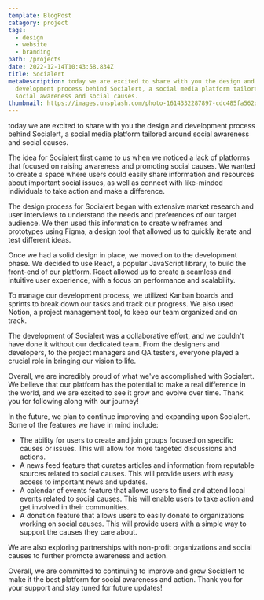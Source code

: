 ```yaml
---
template: BlogPost
catagory: project
tags:
  - design
  - website
  - branding
path: /projects
date: 2022-12-14T10:43:58.834Z
title: Socialert
metaDescription: today we are excited to share with you the design and
  development process behind Socialert, a social media platform tailored around
  social awareness and social causes.
thumbnail: https://images.unsplash.com/photo-1614332287897-cdc485fa562d?ixlib=rb-4.0.3&ixid=MnwxMjA3fDB8MHxwaG90by1wYWdlfHx8fGVufDB8fHx8&auto=format&fit=crop&w=1170&q=80
---
```

<!--StartFragment-->

today we are excited to share with you the design and development process behind Socialert, a social media platform tailored around social awareness and social causes.

The idea for Socialert first came to us when we noticed a lack of platforms that focused on raising awareness and promoting social causes. We wanted to create a space where users could easily share information and resources about important social issues, as well as connect with like-minded individuals to take action and make a difference.

The design process for Socialert began with extensive market research and user interviews to understand the needs and preferences of our target audience. We then used this information to create wireframes and prototypes using Figma, a design tool that allowed us to quickly iterate and test different ideas.

Once we had a solid design in place, we moved on to the development phase. We decided to use React, a popular JavaScript library, to build the front-end of our platform. React allowed us to create a seamless and intuitive user experience, with a focus on performance and scalability.

To manage our development process, we utilized Kanban boards and sprints to break down our tasks and track our progress. We also used Notion, a project management tool, to keep our team organized and on track.

The development of Socialert was a collaborative effort, and we couldn't have done it without our dedicated team. From the designers and developers, to the project managers and QA testers, everyone played a crucial role in bringing our vision to life.

Overall, we are incredibly proud of what we've accomplished with Socialert. We believe that our platform has the potential to make a real difference in the world, and we are excited to see it grow and evolve over time. Thank you for following along with our journey!

In the future, we plan to continue improving and expanding upon Socialert. Some of the features we have in mind include:

* The ability for users to create and join groups focused on specific causes or issues. This will allow for more targeted discussions and actions.
* A news feed feature that curates articles and information from reputable sources related to social causes. This will provide users with easy access to important news and updates.
* A calendar of events feature that allows users to find and attend local events related to social causes. This will enable users to take action and get involved in their communities.
* A donation feature that allows users to easily donate to organizations working on social causes. This will provide users with a simple way to support the causes they care about.

We are also exploring partnerships with non-profit organizations and social causes to further promote awareness and action.

Overall, we are committed to continuing to improve and grow Socialert to make it the best platform for social awareness and action. Thank you for your support and stay tuned for future updates!

<!--EndFragment-->